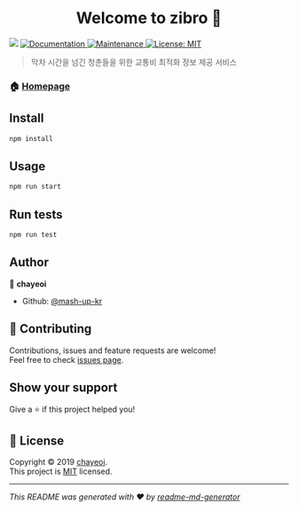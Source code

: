 <h1 align="center">Welcome to zibro 👋</h1>
<p>
  <img src="https://img.shields.io/badge/version-0.1.0-blue.svg?cacheSeconds=2592000" />
  <a href="https://github.com/mash-up-kr/zibro#readme">
    <img alt="Documentation" src="https://img.shields.io/badge/documentation-yes-brightgreen.svg" target="_blank" />
  </a>
  <a href="https://github.com/mash-up-kr/zibro/graphs/commit-activity">
    <img alt="Maintenance" src="https://img.shields.io/badge/Maintained%3F-yes-green.svg" target="_blank" />
  </a>
  <a href="https://github.com/mash-up-kr/zibro/blob/master/LICENSE">
    <img alt="License: MIT" src="https://img.shields.io/badge/License-MIT-yellow.svg" target="_blank" />
  </a>
</p>

> 막차 시간을 넘긴 청춘들을 위한 교통비 최적화 정보 제공 서비스

### 🏠 [Homepage](https://github.com/mash-up-kr/zibro)

## Install

```sh
npm install
```

## Usage

```sh
npm run start
```

## Run tests

```sh
npm run test
```

## Author

👤 **chayeoi**

* Github: [@mash-up-kr](https://github.com/mash-up-kr)

## 🤝 Contributing

Contributions, issues and feature requests are welcome!<br />Feel free to check [issues page](https://github.com/mash-up-kr/zibro/issues).

## Show your support

Give a ⭐️ if this project helped you!

## 📝 License

Copyright © 2019 [chayeoi](https://github.com/mash-up-kr).<br />
This project is [MIT](https://github.com/mash-up-kr/zibro/blob/master/LICENSE) licensed.

***
_This README was generated with ❤️ by [readme-md-generator](https://github.com/kefranabg/readme-md-generator)_